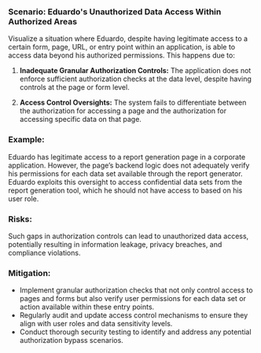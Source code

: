 ### Scenario: Eduardo's Unauthorized Data Access Within Authorized Areas 
Visualize a situation where Eduardo, despite having legitimate access to a certain form, page, URL, or entry point within an application, is able to access data beyond his authorized permissions. This happens due to: 

1. **Inadequate Granular Authorization Controls:** The application does not enforce sufficient authorization checks at the data level, despite having controls at the page or form level. 

2. **Access Control Oversights:** The system fails to differentiate between the authorization for accessing a page and the authorization for accessing specific data on that page. 

### Example: 

Eduardo has legitimate access to a report generation page in a corporate application. However, the page’s backend logic does not adequately verify his permissions for each data set available through the report generator. Eduardo exploits this oversight to access confidential data sets from the report generation tool, which he should not have access to based on his user role. 

### Risks: 

Such gaps in authorization controls can lead to unauthorized data access, potentially resulting in information leakage, privacy breaches, and compliance violations. 

### Mitigation: 

- Implement granular authorization checks that not only control access to pages and forms but also verify user permissions for each data set or action available within these entry points. 
- Regularly audit and update access control mechanisms to ensure they align with user roles and data sensitivity levels. 
- Conduct thorough security testing to identify and address any potential authorization bypass scenarios. 